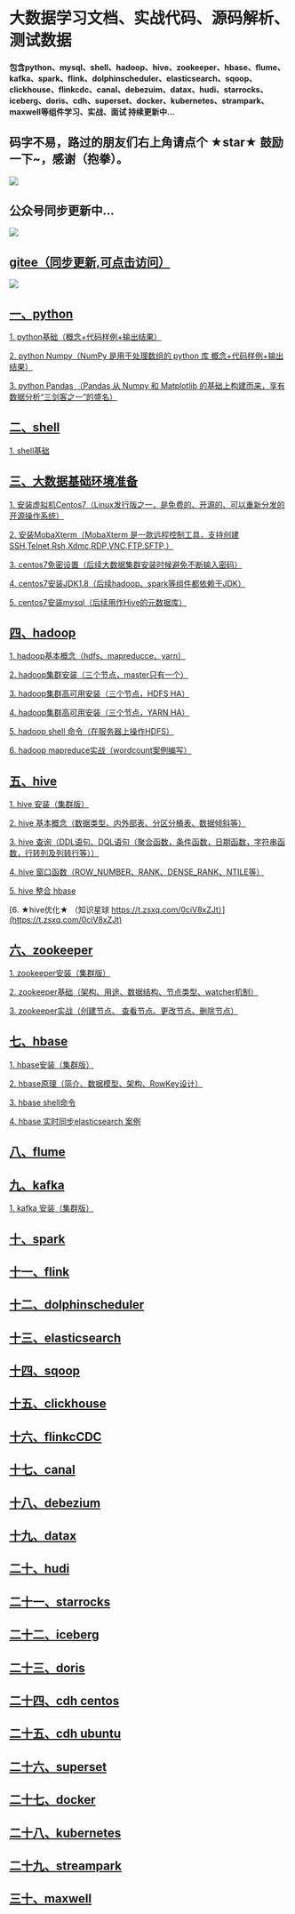 # 大数据学习文档、实战代码、源码解析、测试数据

#### 包含python、mysql、shell、hadoop、hive、zookeeper、hbase、flume、kafka、spark、flink、dolphinscheduler、elasticsearch、sqoop、clickhouse、flinkcdc、canal、debezuim、datax、hudi、starrocks、iceberg、doris、cdh、superset、docker、kubernetes、strampark、maxwell等组件学习、实战、面试 持续更新中...


## 码字不易，路过的朋友们右上角请点个 ★star★ 鼓励一下~，感谢（抱拳）。

![](./images/logo.png)

## 公众号同步更新中...

![](./images/微信公众号.jpg)

## [gitee（同步更新,可点击访问）](https://gitee.com/wzylzjtn/bigdata_study)

![](./images/img_249.png)




## [**一、python**](https://github.com/WuZongYun/bigdata_study/tree/main/python)

[ 1. python基础（概念+代码样例+输出结果）](https://github.com/WuZongYun/bigdata_study/blob/main/python/1_python%E5%9F%BA%E7%A1%80.md)

[ 2. python Numpy（NumPy 是用于处理数组的 python 库 概念+代码样例+输出结果）](https://github.com/WuZongYun/bigdata_study/blob/main/python/2_pythonNumpy.md)

[ 3. python Pandas （Pandas 从 Numpy 和 Matplotlib 的基础上构建而来，享有数据分析“三剑客之一”的盛名）](https://github.com/WuZongYun/bigdata_study/blob/main/python/3_pythonPandas.md)

## [**二、shell**](https://github.com/WuZongYun/bigdata_study/tree/main/shell)

[ 1. shell基础](https://github.com/WuZongYun/bigdata_study/blob/main/shell/1_shell%E5%9F%BA%E7%A1%80.md)

## [三、大数据基础环境准备](https://github.com/WuZongYun/bigdata_study/tree/main/%E5%A4%A7%E6%95%B0%E6%8D%AE%E5%9F%BA%E7%A1%80%E7%8E%AF%E5%A2%83%E6%90%AD%E5%BB%BA)

[1. 安装虚拟机Centos7（Linux发行版之一，是免费的、开源的、可以重新分发的开源操作系统）](https://github.com/WuZongYun/bigdata_study/blob/main/%E5%A4%A7%E6%95%B0%E6%8D%AE%E5%9F%BA%E7%A1%80%E7%8E%AF%E5%A2%83%E6%90%AD%E5%BB%BA/1_%E5%AE%89%E8%A3%85%E8%99%9A%E6%8B%9F%E6%9C%BA.md)

[2. 安装MobaXterm（MobaXterm 是一款远程控制工具，支持创建SSH,Telnet,Rsh,Xdmc,RDP,VNC,FTP,SFTP,）](https://github.com/WuZongYun/bigdata_study/blob/main/%E5%A4%A7%E6%95%B0%E6%8D%AE%E5%9F%BA%E7%A1%80%E7%8E%AF%E5%A2%83%E6%90%AD%E5%BB%BA/2_%E5%AE%89%E8%A3%85MobaXterm.md)

[3. centos7免密设置（后续大数据集群安装时候避免不断输入密码）](https://github.com/WuZongYun/bigdata_study/blob/main/%E5%A4%A7%E6%95%B0%E6%8D%AE%E5%9F%BA%E7%A1%80%E7%8E%AF%E5%A2%83%E6%90%AD%E5%BB%BA/3_centos7%E5%85%8D%E5%AF%86%E8%AE%BE%E7%BD%AE.md)

[4. centos7安装JDK1.8（后续hadoop、spark等组件都依赖于JDK）](https://github.com/WuZongYun/bigdata_study/blob/main/%E5%A4%A7%E6%95%B0%E6%8D%AE%E5%9F%BA%E7%A1%80%E7%8E%AF%E5%A2%83%E6%90%AD%E5%BB%BA/4_centos7%E5%AE%89%E8%A3%85JDK.md)

[5. centos7安装mysql（后续用作Hive的元数据库）](https://github.com/WuZongYun/bigdata_study/blob/main/%E5%A4%A7%E6%95%B0%E6%8D%AE%E5%9F%BA%E7%A1%80%E7%8E%AF%E5%A2%83%E6%90%AD%E5%BB%BA/5_Centos7%E5%AE%89%E8%A3%85mysql.md)

## [**四、hadoop**](https://github.com/WuZongYun/bigdata_study/tree/main/hadoop)

[1. hadoop基本概念（hdfs、mapreducce、yarn）](https://github.com/WuZongYun/bigdata_study/blob/main/hadoop/1_hadoop%E5%9F%BA%E6%9C%AC%E6%A6%82%E5%BF%B5.md)

[2. hadoop集群安装（三个节点，master只有一个）](https://github.com/WuZongYun/bigdata_study/blob/main/hadoop/2_hadoop%E5%AE%89%E8%A3%85.md)

[3. hadoop集群高可用安装（三个节点，HDFS HA）](https://github.com/WuZongYun/bigdata_study/blob/main/hadoop/3_hadoop%E9%AB%98%E5%8F%AF%E7%94%A8%E5%AE%89%E8%A3%85%EF%BC%88HDFS%20HA%EF%BC%89.md)

[4. hadoop集群高可用安装（三个节点，YARN HA）](https://github.com/WuZongYun/bigdata_study/blob/main/hadoop/4_hadoop%E9%AB%98%E5%8F%AF%E7%94%A8%E5%AE%89%E8%A3%85%EF%BC%88YARN%20HA%EF%BC%89.md)

[5. hadoop shell 命令（在服务器上操作HDFS）](https://github.com/WuZongYun/bigdata_study/blob/main/hadoop/5_hadoop%20shell%20%E5%91%BD%E4%BB%A4.md)

[6. hadoop mapreduce实战（wordcount案例编写）](https://github.com/WuZongYun/bigdata_study/blob/main/hadoop/6_hadoop%20MapRerduce%E5%AE%9E%E6%88%98.md)

## [**五、hive**](https://github.com/WuZongYun/bigdata_study/tree/main/hive)

[1. hive 安装（集群版）](https://github.com/WuZongYun/bigdata_study/blob/main/hive/1_hive%E5%AE%89%E8%A3%85.md)

[2. hive 基本概念（数据类型、内外部表、分区分桶表、数据倾斜等）](https://github.com/WuZongYun/bigdata_study/blob/main/hive/2_hive%E5%9F%BA%E6%9C%AC%E6%A6%82%E5%BF%B5.md)

[3. hive 查询（DDL语句、DQL语句（聚合函数，条件函数，日期函数，字符串函数，行转列及列转行等））](https://github.com/WuZongYun/bigdata_study/blob/main/hive/3_hive%E5%AE%9E%E6%88%98.md)

[4. hive 窗口函数（ROW_NUMBER、RANK、DENSE_RANK、NTILE等）](https://github.com/WuZongYun/bigdata_study/blob/main/hive/4_hive%20%E7%AA%97%E5%8F%A3%E5%87%BD%E6%95%B0.md)

[5. hive 整合 hbase ](https://github.com/WuZongYun/bigdata_study/blob/main/hive/5_Hive%E6%95%B4%E5%90%88Hbase.md)

[6. ★hive优化★ （知识星球 https://t.zsxq.com/0ciV8xZJt）](https://t.zsxq.com/0ciV8xZJt)

## [**六、zookeeper**](https://github.com/WuZongYun/bigdata_study/tree/main/zookeeper)

[1. zookeeper安装（集群版）](https://github.com/WuZongYun/bigdata_study/blob/main/zookeeper/1_zookeeper%E5%AE%89%E8%A3%85%EF%BC%88%E9%9B%86%E7%BE%A4%E7%89%88%EF%BC%89.md)

[2. zookeeper基础（架构、用途、数据结构、节点类型、watcher机制）](https://github.com/WuZongYun/bigdata_study/blob/main/zookeeper/2_zookeeper%20%E5%9F%BA%E7%A1%80.md)

[3. zookeeper实战（创建节点、 查看节点、更改节点、删除节点）](https://github.com/WuZongYun/bigdata_study/blob/main/zookeeper/3_zookeeper%E5%AE%9E%E6%88%98.md)

## [**七、hbase**](https://github.com/WuZongYun/bigdata_study/tree/main/hbase)

[1. hbase安装（集群版）](https://github.com/WuZongYun/bigdata_study/blob/main/hbase/1_hbase%E5%AE%89%E8%A3%85%EF%BC%88%E9%9B%86%E7%BE%A4%E7%89%88%EF%BC%89.md)

[2. hbase原理（简介、数据模型、架构、RowKey设计）](https://github.com/WuZongYun/bigdata_study/blob/main/hbase/2_hbase%E5%8E%9F%E7%90%86.md)

[3. hbase shell命令](https://github.com/WuZongYun/bigdata_study/blob/main/hbase/3_hbase%20shell%20%E5%91%BD%E4%BB%A4.md)

[4. hbase 实时同步elasticsearch 案例](https://github.com/WuZongYun/bigdata_study/blob/main/hbase/4_hbase%E5%AE%9E%E6%97%B6%E5%90%8C%E6%AD%A5elasticsearch.md)


## [**八、flume**](https://github.com/WuZongYun/bigdata_study/tree/main/shell)

## [**九、kafka**](https://github.com/WuZongYun/bigdata_study/tree/main/kafka)

[1. kafka 安装（集群版）](https://github.com/WuZongYun/bigdata_learning/blob/main/kafka/1_kafka%20%E5%AE%89%E8%A3%85%EF%BC%88%E9%9B%86%E7%BE%A4%E7%89%88%EF%BC%89.md)

## [**十、spark**](https://github.com/WuZongYun/bigdata_study/tree/main/shell)

## [**十一、flink**](https://github.com/WuZongYun/bigdata_study/tree/main/shell)

## [**十二、dolphinscheduler**](https://github.com/WuZongYun/bigdata_study/tree/main/shell)

## [**十三、elasticsearch**](https://github.com/WuZongYun/bigdata_study/tree/main/shell)

## [**十四、sqoop**](https://github.com/WuZongYun/bigdata_study/tree/main/shell)

## [**十五、clickhouse**](https://github.com/WuZongYun/bigdata_study/tree/main/shell)

## [**十六、flinkcCDC**](https://github.com/WuZongYun/bigdata_study/tree/main/shell)

## [**十七、canal**](https://github.com/WuZongYun/bigdata_study/tree/main/shell)

## [**十八、debezium**](https://github.com/WuZongYun/bigdata_study/tree/main/shell)

## [**十九、datax**](https://github.com/WuZongYun/bigdata_study/tree/main/shell)

## [**二十、hudi**](https://github.com/WuZongYun/bigdata_study/tree/main/shell)

## [**二十一、starrocks**](https://github.com/WuZongYun/bigdata_study/tree/main/shell)

## [**二十二、iceberg**](https://github.com/WuZongYun/bigdata_study/tree/main/shell)

## [**二十三、doris**](https://github.com/WuZongYun/bigdata_study/tree/main/shell)

## [**二十四、cdh centos**](https://github.com/WuZongYun/bigdata_study/tree/main/shell)

## [**二十五、cdh ubuntu**](https://github.com/WuZongYun/bigdata_study/tree/main/shell)

## [**二十六、superset**](https://github.com/WuZongYun/bigdata_study/tree/main/shell)

## [**二十七、docker**](https://github.com/WuZongYun/bigdata_study/tree/main/shell)

## [**二十八、kubernetes**](https://github.com/WuZongYun/bigdata_study/tree/main/shell)

## [**二十九、streampark**](https://github.com/WuZongYun/bigdata_study/tree/main/shell)

## [**三十、maxwell**](https://github.com/WuZongYun/bigdata_study/tree/main/shell)